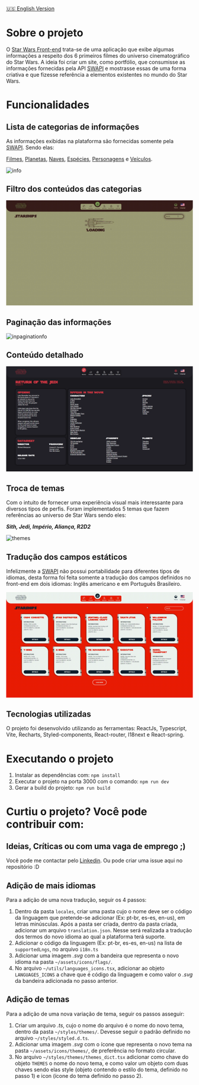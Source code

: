 [:us: English Version](./README.en-us.md)

# Sobre o projeto

O [Star Wars Front-end](https://starwars-front.vercel.app/) trata-se de uma aplicação que exibe algumas informações a respeito dos 6 primeiros filmes do universo cinematográfico do Star Wars. A ideia foi criar um site, como portfólio, que consumisse as informações fornecidas pela API [SWAPI](https://swapi.dev/) e mostrasse essas de uma forma criativa e que fizesse referência a elementos existentes no mundo do Star Wars.

# Funcionalidades

## Lista de categorias de informações

As informações exibidas na plataforma são fornecidas somente pela [SWAPI](https://swapi.dev/). Sendo elas:

[Filmes](https://starwars-front.vercel.app/movies/),
[Planetas](https://starwars-front.vercel.app/planets/),
[Naves](https://starwars-front.vercel.app/starships/),
[Espécies](https://starwars-front.vercel.app/species/),
[Personagens](https://starwars-front.vercel.app/characters/) e
[Veículos](https://starwars-front.vercel.app/vehicles/).

<img src="./docs/assets/informations.gif" alt="info" style="height:auto; width: auto"/>

## Filtro dos conteúdos das categorias

<img src="./docs/assets/filter.gif" alt="filter" style="height: auto; width: auto;"/>

## Paginação das informações

<img src="./docs/assets/pagination.gif" alt="inpaginationfo" style="height: auto; width: auto;"/>

## Conteúdo detalhado

<img src="./docs/assets/details.png" alt="details" style="height: auto; width: auto;"/>

## Troca de temas

Com o intuito de fornecer uma experiência visual mais interessante para diversos tipos de perfis. Foram implementados 5 temas que fazem referências ao universo de Star Wars sendo eles:

**_Sith, Jedi, Império, Aliança, R2D2_**

<img src="./docs/assets/themes.gif" alt="themes" style="height: auto; width: auto;"/>

## Tradução dos campos estáticos

Infelizmente a [SWAPI](https://swapi.dev/) não possui portabilidade para diferentes tipos de idiomas, desta forma foi feita somente a tradução dos campos definidos no front-end em dois idiomas: Inglês americano e em Português Brasileiro.

<img src="./docs/assets/translations.gif" alt="translation" style="height: auto; width: auto;"/>

## Tecnologias utilizadas

O projeto foi desenvolvido utilizando as ferramentas: ReactJs, Typescript, Vite, Recharts, Styled-components, React-router, I18next e React-spring.

# Executando o projeto

1. Instalar as dependências com: `npm install`
2. Executar o projeto na porta 3000 com o comando: `npm run dev`
3. Gerar a build do projeto: `npm run build`

# Curtiu o projeto? Você pode contribuir com:

## Ideias, Críticas ou com uma vaga de emprego ;)

Você pode me contactar pelo [Linkedin](https://www.linkedin.com/in/eduardo-nunes-081951151/). Ou pode criar uma issue aqui no repositório :D

## Adição de mais idiomas

Para a adição de uma nova tradução, seguir os 4 passos:

1. Dentro da pasta `locales`, criar uma pasta cujo o nome deve ser o código da linguagem que pretende-se adicionar (Ex: pt-br, es-es, en-us), em letras minúsculas. Após a pasta ser criada, dentro da pasta criada, adicionar um arquivo `translation.json`. Nesse será realizada a tradução dos termos do novo idioma ao qual a plataforma terá suporte.
2. Adicionar o código da linguagem (Ex: pt-br, es-es, en-us) na lista de `supportedLngs`, no arquivo `i18n.ts`
3. Adicionar uma imagem _.svg_ com a bandeira que representa o novo idioma na pasta `~/assets/icons/flags/`.
4. No arquivo `~/utils/languages_icons.tsx`, adicionar ao objeto `LANGUAGES_ICONS` a chave que é código da linguagem e como valor o _.svg_ da bandeira adicionada no passo anterior.

## Adição de temas

Para a adição de uma nova variação de tema, seguir os passos asseguir:

1. Criar um arquivo _.ts_, cujo o nome do arquivo é o nome do novo tema, dentro da pasta `~/styles/themes/`. Devesse seguir o padrão definido no arquivo `~/styles/styled.d.ts`.
2. Adicionar uma imagem _.svg_ com o ícone que representa o novo tema na pasta `~/assets/icons/themes/`, de preferência no formato circular.
3. No arquivo `~/styles/themes/themes_dict.tsx` adicionar como chave do objeto `THEMES` o nome do novo tema, e como valor um objeto com duas chaves sendo elas style (objeto contendo o estilo do tema, definido no passo 1) e icon (ícone do tema definido no passo 2).
